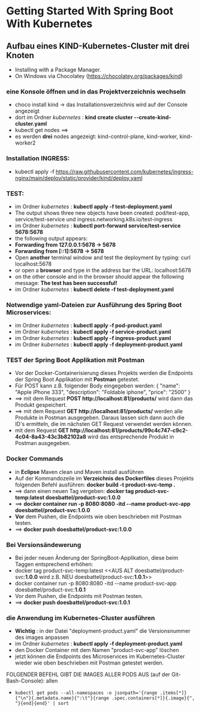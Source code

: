 # Getting Started With Spring Boot With Kubernetes

## Aufbau eines **KIND-Kubernetes-Cluster** mit drei Knoten
- Installing  with a Package Manager.
- On Windows via Chocolatey (https://chocolatey.org/packages/kind)

### eine Konsole öffnen und in das Projektverzeichnis wechseln
- choco install kind -> das Installationsverzeichnis wird auf der Console angezeigt
- dort im Ordner *kubernetes* : **kind create cluster --create-kind-cluster.yaml**
- kubectl get nodes  ==>
- es werden **drei** nodes angezeigt: kind-control-plane, kind-worker, kind-worker2

### Installation INGRESS:
- kubectl apply -f https://raw.githubusercontent.com/kubernetes/ingress-nginx/main/deploy/static/provider/kind/deploy.yaml

### TEST:
- im Ordner *kubernetes* : **kubectl apply -f test-deployment.yaml**
- The output shows three new objects have been created: pod/test-app, service/test-service und ingress.networking.k8s.io/test-ingress
- im Ordner *kubernetes* : **kubectl port-forward service/test-service 5678:5678**
- the following output appears:
- **Forwarding from 127.0.0.1:5678 -> 5678**
- **Forwarding from [::1]:5678 -> 5678**
- Open **another** terminal window and test the deployment by typing: curl localhost:5678
- or open a **browser** and type in the address bar the URL: localhost:5678
- on the other console and in the browser should appear the following message: **The test has been successful!**
- im Ordner *kubernetes* : **kubectl delete -f test-deployment.yaml**


### Notwendige yaml-Dateien zur Ausführung des Spring Boot Microservices:
- im Ordner *kubernetes* : **kubectl apply -f pod-product.yaml**
- im Ordner *kubernetes* : **kubectl apply -f service-product.yaml**
- im Ordner *kubernetes* : **kubectl apply -f ingress-product.yaml**
- im Ordner *kubernetes* : **kubectl apply -f deployment-product.yaml**


### TEST der Spring Boot Applikation mit Postman
- Vor der Docker-Containerisierung dieses Projekts werden die Endpoints der Spring Boot Applikation mit **Postman** getestet.
- Für POST kann z.B. folgender Body eingegeben werden: {
    "name": "Apple iPhone 333",
    "description": "Foldable iphone",
    "price": "2500"
}
- ==> mit dem Request **POST http://localhost:81/products/** wird dann das Produkt gespeichert.
- ==> mit dem Request **GET http://localhost:81/products/** werden alle Produkte in Postman ausgegeben. Daraus lassen sich 
  dann auch die ID's ermitteln, die im nächsten GET Request verwendet werden können.
- mit dem Request **GET http://localhost:81/products/99c4c747-c9c2-4c04-8a43-43c3b82102a8** wird das entsprechende Produkt
  in Postman ausgegeben.

### Docker Commands
- in **Eclipse** Maven clean und Maven install ausführen
- Auf der Kommandozeile im **Verzeichnis des Dockerfiles** dieses Projekts folgenden Befehl ausführen: **docker build -t product-svc-temp .**
- ==> dann einen neuen Tag vergeben: **docker tag product-svc-temp:latest doesbattel/product-svc:1.0.0**
- ==> **docker container run -p 8080:8080 -itd --name product-svc-app doesbattel/product-svc:1.0.0**
- **Vor** dem Pushen, die Endpoints wie oben beschrieben mit Postman testen.
- ==> **docker push doesbattel/product-svc:1.0.0**

### Bei Versionsändewerung
- Bei jeder neuen Änderung der SpringBoot-Applikation, diese beim Taggen entsprechend erhöhen:
- docker tag product-svc-temp:latest <<AUS ALT doesbattel/product-svc:**1.0.0** wird z.B. NEU doesbattel/product-svc:**1.0.1**>>
- docker container run -p 8080:8080 -itd --name product-svc-app doesbattel/product-svc:**1.0.1**
- Vor dem Pushen, die Endpoints mit Postman testen.
- ==> **docker push doesbattel/product-svc:1.0.1**

### die Anwendung im Kubernetes-Cluster ausführen
- **Wichtig** : in der Datei "deployment-product.yaml" die Versionsnummer des images anpassen
- im Ordner *kubernetes* : **kubectl apply -f deployment-product.yaml**
- den Docker Container mit dem Namen "product-svc-app" löschen
- jetzt können die Endpoints des Microservices im Kubernetes-Cluster wieder wie oben beschrieben mit Postman getestet werden.

FOLGENDER BEFEHL GIBT DIE IMAGES ALLER PODS AUS (auf der Git-Bash-Console):
allen 
- `kubectl get pods --all-namespaces -o jsonpath='{range .items[*]}{"\n"}{.metadata.name}{":\t"}{range .spec.containers[*]}{.image}{", "}{end}{end}' | sort`
